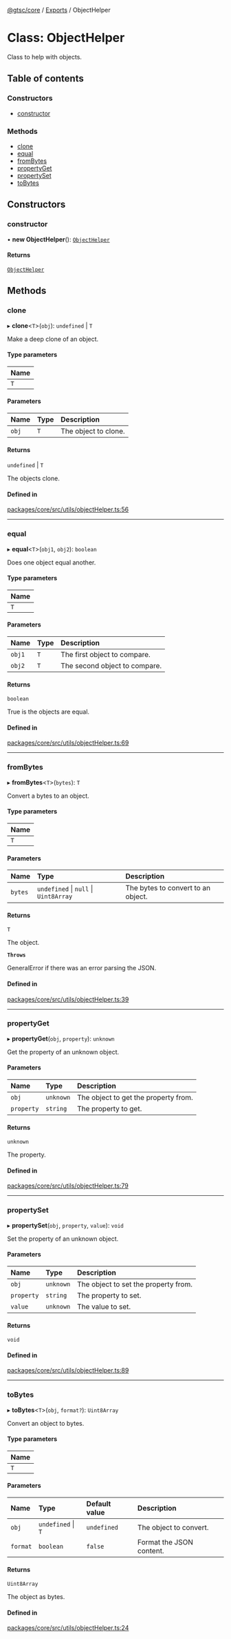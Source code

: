 [@gtsc/core](../README.md) / [Exports](../modules.md) / ObjectHelper

# Class: ObjectHelper

Class to help with objects.

## Table of contents

### Constructors

- [constructor](ObjectHelper.md#constructor)

### Methods

- [clone](ObjectHelper.md#clone)
- [equal](ObjectHelper.md#equal)
- [fromBytes](ObjectHelper.md#frombytes)
- [propertyGet](ObjectHelper.md#propertyget)
- [propertySet](ObjectHelper.md#propertyset)
- [toBytes](ObjectHelper.md#tobytes)

## Constructors

### constructor

• **new ObjectHelper**(): [`ObjectHelper`](ObjectHelper.md)

#### Returns

[`ObjectHelper`](ObjectHelper.md)

## Methods

### clone

▸ **clone**\<`T`\>(`obj`): `undefined` \| `T`

Make a deep clone of an object.

#### Type parameters

| Name |
| :------ |
| `T` |

#### Parameters

| Name | Type | Description |
| :------ | :------ | :------ |
| `obj` | `T` | The object to clone. |

#### Returns

`undefined` \| `T`

The objects clone.

#### Defined in

[packages/core/src/utils/objectHelper.ts:56](https://github.com/gtscio/framework/blob/ed1186b/packages/core/src/utils/objectHelper.ts#L56)

___

### equal

▸ **equal**\<`T`\>(`obj1`, `obj2`): `boolean`

Does one object equal another.

#### Type parameters

| Name |
| :------ |
| `T` |

#### Parameters

| Name | Type | Description |
| :------ | :------ | :------ |
| `obj1` | `T` | The first object to compare. |
| `obj2` | `T` | The second object to compare. |

#### Returns

`boolean`

True is the objects are equal.

#### Defined in

[packages/core/src/utils/objectHelper.ts:69](https://github.com/gtscio/framework/blob/ed1186b/packages/core/src/utils/objectHelper.ts#L69)

___

### fromBytes

▸ **fromBytes**\<`T`\>(`bytes`): `T`

Convert a bytes to an object.

#### Type parameters

| Name |
| :------ |
| `T` |

#### Parameters

| Name | Type | Description |
| :------ | :------ | :------ |
| `bytes` | `undefined` \| ``null`` \| `Uint8Array` | The bytes to convert to an object. |

#### Returns

`T`

The object.

**`Throws`**

GeneralError if there was an error parsing the JSON.

#### Defined in

[packages/core/src/utils/objectHelper.ts:39](https://github.com/gtscio/framework/blob/ed1186b/packages/core/src/utils/objectHelper.ts#L39)

___

### propertyGet

▸ **propertyGet**(`obj`, `property`): `unknown`

Get the property of an unknown object.

#### Parameters

| Name | Type | Description |
| :------ | :------ | :------ |
| `obj` | `unknown` | The object to get the property from. |
| `property` | `string` | The property to get. |

#### Returns

`unknown`

The property.

#### Defined in

[packages/core/src/utils/objectHelper.ts:79](https://github.com/gtscio/framework/blob/ed1186b/packages/core/src/utils/objectHelper.ts#L79)

___

### propertySet

▸ **propertySet**(`obj`, `property`, `value`): `void`

Set the property of an unknown object.

#### Parameters

| Name | Type | Description |
| :------ | :------ | :------ |
| `obj` | `unknown` | The object to set the property from. |
| `property` | `string` | The property to set. |
| `value` | `unknown` | The value to set. |

#### Returns

`void`

#### Defined in

[packages/core/src/utils/objectHelper.ts:89](https://github.com/gtscio/framework/blob/ed1186b/packages/core/src/utils/objectHelper.ts#L89)

___

### toBytes

▸ **toBytes**\<`T`\>(`obj`, `format?`): `Uint8Array`

Convert an object to bytes.

#### Type parameters

| Name |
| :------ |
| `T` |

#### Parameters

| Name | Type | Default value | Description |
| :------ | :------ | :------ | :------ |
| `obj` | `undefined` \| `T` | `undefined` | The object to convert. |
| `format` | `boolean` | `false` | Format the JSON content. |

#### Returns

`Uint8Array`

The object as bytes.

#### Defined in

[packages/core/src/utils/objectHelper.ts:24](https://github.com/gtscio/framework/blob/ed1186b/packages/core/src/utils/objectHelper.ts#L24)
